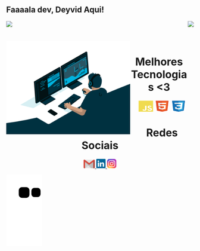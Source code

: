 ## Faaaala dev, Deyvid Aqui!

<div>
  
  <img  height="180em" src="https://github-readme-stats.vercel.app/api?username=DeyvidQueiroz&show_icons=true&theme=great-gatsby&include_all_commits=true&count_private=true"/>
  <img align="right" height="180em" src="https://github-readme-stats.vercel.app/api/top-langs/?username=DeyvidQueiroz&layout=compact&langs_count=16&theme=great-gatsby"/>
</div>
<br>

<div  align="center"> 
  <div style="display: inline_block"><br>
    <img align="left" height="250" alt="coding-time" src="code.gif">
    <h1 align="center">Melhores Tecnologias <3</h1>
    <img align="center" height="30" width="40" alt="js-icon"  src="https://raw.githubusercontent.com/devicons/devicon/master/icons/javascript/javascript-plain.svg">
    <img align="center" height="30" width="40" alt="html-icon" src="https://raw.githubusercontent.com/devicons/devicon/master/icons/html5/html5-original.svg">
    <img align="center" height="30" width="40" alt="css-icon" src="https://raw.githubusercontent.com/devicons/devicon/master/icons/css3/css3-original.svg">
   </div>
    
  
  <h1 align="center">Redes Sociais</h1>
    <a href = "mailto: deyvid_35@live.com">
      <img width="30" src="gmail.svg">
    </a>
    <a href = "https://www.linkedin.com/in/deyvid-queiroz-8123901a1">
      <img width="25" src="linkedin.svg">
    </a>
    <a href = "https://www.instagram.com/coding.dey/">
      <img width="25" src="instagram.png">
    </a>
</div>
  
![Snake animation](https://github.com/DeyvidQueiroz/DeyvidQueiroz/blob/output/github-contribution-grid-snake.svg)
